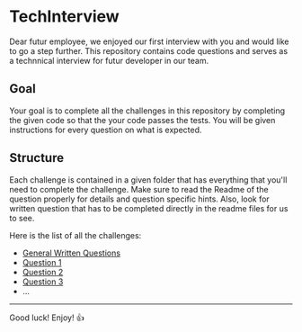 # TechInterview
Dear futur employee, we enjoyed our first interview with you and would like to go a step further. This repository contains code questions and serves as a technnical interview for futur developer in our team.

## Goal
Your goal is to complete all the challenges in this repository by completing the given code so that the your code passes the tests.
You will be given instructions for every question on what is expected.

## Structure
Each challenge is contained in a given folder that has everything that you'll need to complete the challenge. Make sure to read the Readme of the question properly for details and question specific hints.
Also, look for written question that has to be completed directly in the readme files for us to see.

Here is the list of all the challenges:
- [General Written Questions](WrittenQuestions\Readme.md)
- [Question 1](Q1\README.MD)
- [Question 2](Q2\README.MD)
- [Question 3](Q3\README.MD)
- ...

---

Good luck! Enjoy! 👍